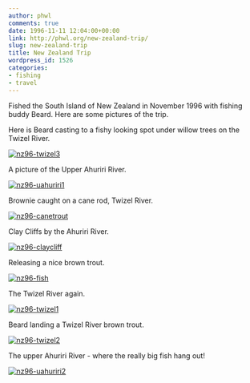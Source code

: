 ```yaml
---
author: phwl
comments: true
date: 1996-11-11 12:04:00+00:00
link: http://phwl.org/new-zealand-trip/
slug: new-zealand-trip
title: New Zealand Trip
wordpress_id: 1526
categories:
- fishing
- travel
---
```


Fished the South Island of New Zealand in November 1996 with fishing buddy Beard. Here are some pictures of the trip.

Here is Beard casting to a fishy looking spot under willow trees on the Twizel River.

[![nz96-twizel3](http://phwl.org/wp-content/uploads/2014/10/nz96-twizel3.jpg)](http://phwl.org/wp-content/uploads/2014/10/nz96-twizel3.jpg)

<!-- more -->

A picture of the Upper Ahuriri River.

[![nz96-uahuriri1](http://phwl.org/wp-content/uploads/2014/10/nz96-uahuriri1.jpg)](http://phwl.org/wp-content/uploads/2014/10/nz96-uahuriri1.jpg)

Brownie caught on a cane rod, Twizel River.

[![nz96-canetrout](http://phwl.org/wp-content/uploads/2014/10/nz96-canetrout.jpg)](http://phwl.org/wp-content/uploads/2014/10/nz96-canetrout.jpg)

Clay Cliffs by the Ahuriri River.

[![nz96-claycliff](http://phwl.org/wp-content/uploads/2014/10/nz96-claycliff.jpg)](http://phwl.org/wp-content/uploads/2014/10/nz96-claycliff.jpg)

Releasing a nice brown trout.

[![nz96-fish](http://phwl.org/wp-content/uploads/2014/10/nz96-fish.jpg)](http://phwl.org/wp-content/uploads/2014/10/nz96-fish.jpg)

The Twizel River again.

[![nz96-twizel1](http://phwl.org/wp-content/uploads/2014/10/nz96-twizel1.jpg)](http://phwl.org/wp-content/uploads/2014/10/nz96-twizel1.jpg)

Beard landing a Twizel River brown trout.

[![nz96-twizel2](http://phwl.org/wp-content/uploads/2014/10/nz96-twizel2.jpg)](http://phwl.org/wp-content/uploads/2014/10/nz96-twizel2.jpg)

The upper Ahuriri River - where the really big fish hang out!

[![nz96-uahuriri2](http://phwl.org/wp-content/uploads/2014/10/nz96-uahuriri2.jpg)](http://phwl.org/wp-content/uploads/2014/10/nz96-uahuriri2.jpg)

